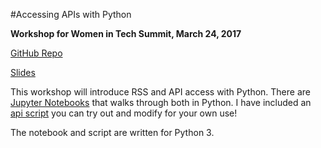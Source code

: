 #Accessing APIs with Python 

**Workshop for Women in Tech Summit, March 24, 2017**
 
[GitHub Repo](https://github.com/nd1/women_in_tech_summit_DC2017)

[Slides](https://nd1.github.io/women_in_tech_summit_DC2017/#/)

This workshop will introduce RSS and API access with Python. There are [Jupyter Notebooks](https://github.com/nd1/women_in_tech_summit_DC2017/tree/master/workshop_notebooks) that walks through both in Python. I have included an [api script](https://github.com/nd1/women_in_tech_summit_DC2017/tree/master/api) you can try out and modify for your own use!

The notebook and script are written for Python 3.